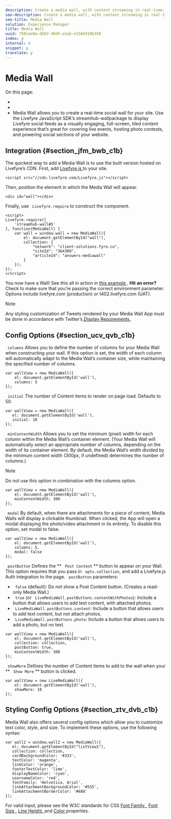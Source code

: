 ```yaml
---
description: Create a media wall, with content streaming in real-time.
seo-description: Create a media wall, with content streaming in real-time.
seo-title: Media Wall
solution: Experience Manager
title: Media Wall
uuid: 750cee0a-db02-40d5-a1ab-e1566919b350
index: y
internal: n
snippet: y
translate: y
---
```


# Media Wall

On this page:

* [](#c_media_wall_integration/section_jfm_bwb_c1b)
* [](#c_media_wall_integration/section_ucv_qvb_c1b)
* [](#c_media_wall_integration/section_ztv_dvb_c1b)
Media Wall allows you to create a real-time social wall for your site. Use the Livefyre JavaScript SDK’s streamhub-wallpackage to display Livefyre social feeds as a visually engaging, full-screen, tiled content experience that’s great for covering live events, hosting photo contests, and powering social sections of your website.

## Integration {#section_jfm_bwb_c1b}

The quickest way to add a Media Wall is to use the built version hosted on Livefyre’s CDN.
First, add [ Livefyre.js ](https://github.com/Livefyre/Livefyre.js) to your site. 

```
<script src="//cdn.livefyre.com/Livefyre.js"></script> 
```
Then, position the element in which the Media Wall will appear.

```
<div id="wall"></div>
```
Finally, use ` Livefyre.require` to construct the component. 

```
<script> 
Livefyre.require([ 
    'streamhub-wall#5' 
], function(MediaWall) {     
    var wall = window.wall = new MediaWall({ 
        el: document.getElementById("wall"), 
        collection: { 
            "network": "client-solutions.fyre.co", 
            "siteId": "364309", 
            "articleId": "answers-mediawall" 
        } 
    }); 
}); 
</script>
```
You now have a Wall! See this all in action in [ this example ](http://codepen.io/gobengo/pen/dFwDL). 
**Hit an error?** Check to make sure that you’re passing the correct environment parameter. Options include livefyre.com (production) or t402.livefyre.com (UAT). 

>[!NOTE]
>
>Any styling customization of Tweets rendered by your Media Wall App must be done in accordance with Twitter’s[ Display Requirements ](https://dev.twitter.com/terms/display-requirements). 


## Config Options {#section_ucv_qvb_c1b}

` columns` 
Allows you to define the number of columns for your Media Wall when constructing your wall. If this option is set, the width of each column will automatically adapt to the Media Wall’s container size, while maintaining the specified number of columns.

```
var wallView = new MediaWall({ 
    el: document.getElementById('wall'), 
    columns: 5 
});
```
` initial` 
The number of Content items to render on page load. Defaults to 50.

```
var wallView = new MediaWall({ 
   el: document.getElementById('wall'), 
   initial: 10 
});
```
` minContentWidth` 
Allows you to set the minimum (pixel) width for each column within the Media Wall’s container element. (Your Media Wall will automatically select an appropriate number of columns, depending on the width of its container element. By default, the Media Wall’s width divided by the minimum content width (300px, if undefined) determines the number of columns.)

>[!NOTE]
>
>Do not use this option in combination with the columns option.


```
var wallView = new MediaWall({ 
    el: document.getElementById('wall'), 
    minContentWidth: 300 
});
```
` modal` 
By default, when there are attachments for a piece of content, Media Walls will display a clickable thumbnail. When clicked, the App will open a modal displaying the photo/video attachment in its entirety. To disable this option, set modal to false.

```
var wallView = new MediaWall({ 
    el: document.getElementById('wall'), 
    columns: 5, 
    modal: false 
});
```
` postButton` 
Defines the ** ` Post Content` ** button to appear on your Wall. This option requires that you pass in ` opts.collection`, and add a Livefyre.js Auth integration to the page. 
` postButton` parameters: 

* ` false` (default): Do not show a Post Content button. (Creates a read-only Media Wall.)
* ` true` (or ` LiveMediaWall.postButtons.contentWithPhotos`): Include a button that allows users to add text content, with attached photos.
* ` LiveMediaWall.postButtons.content`: Include a button that allows users to add text content, but not attach photos.
* ` LiveMediaWall.postButtons.photo`: Include a button that allows users to add a photo, but no text.

```
var wallView = new MediaWall({ 
    el: document.getElementById('wall'), 
    collection: collection, 
    postButton: true, 
    minContentWidth: 300 
});
```
` showMore` 
Defines the number of Content items to add to the wall when your ** ` Show More` ** button is clicked. 

```
var wallView = new LiveMediaWall({ 
    el: document.getElementById('wall'), 
    showMore: 10 
});
```

## Styling Config Options {#section_ztv_dvb_c1b}

Media Wall also offers several config options which allow you to customize text color, style, and size. To implement these options, use the following syntax:

```
var wall2 = window.wall2 = new MediaWall({ 
   el: document.getElementById("listView1"), 
   collection: collection, 
   cardBackgroundColor: '#333', 
   textColor: 'magenta', 
   linkColor: 'orange', 
   footerTextColor: 'lime', 
   displayNameColor: 'cyan', 
   usernameColor: 'red', 
   fontFamily: 'Helvetica, Arial', 
   linkAttachmentBackgroundColor: '#555', 
   linkAttachmentBorderColor: '#888' 
}); 

```
For valid input, please see the W3C standards for CSS [ Font Family ](http://www.w3.org/TR/CSS2/fonts.html#propdef-font-family), [ Font Size ](http://www.w3.org/TR/CSS2/fonts.html#font-size-props), [ Line Height, ](http://www.w3.org/TR/CSS2/visudet.html#propdef-line-height) and [ Color ](http://www.w3.org/TR/css3-color/#colorunits) properties. 
